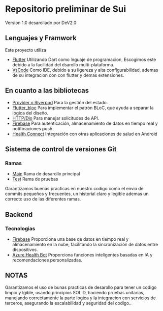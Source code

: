 # Repositorio preliminar de Sui

Version 1.0 desarollado por DeV2.0




## Lenguajes y Framwork

Este proyecto utiliza

- [Flutter](https://docs.flutter.dev/get-started) Utilizando Dart como lnguaje de programacion, Escogimos este debido a la facilidad del dsarollo multi-plataforma.
- [VsCode](https://code.visualstudio.com/) Como IDE, debido a su ligereza y alta configurabilidad, ademas de su integracion con con flutter y demas extensiones.

## En cuanto a las bibliotecas
  - [Provider o Riverpod]() Para la gestión del estado.
  - [Flutter_bloc]() Para implementar el patrón BLoC, que ayuda a separar la lógica del diseño.
  - [HTTP/Dio]() Para manejar solicitudes de API.
  - [Firebase]() Para autenticación, almacenamiento de datos en tiempo real y notificaciones push.
  - [Health Connect]() Integración con otras aplicaciones de salud en Android

## Sistema de control de versiones Git
 ### Ramas 
   - [Main]() Rama de desarollo principal
   - [Test]() Rama de pruebas

   Garantizamos buenas practicas en nuestro codigo como el envio de commits pequeños y frecuentes, un historial claro y legible ademas un correcto uso de las diferentes ramas.

## Backend
 ### Tecnologias
 - [Firebase]() Proporciona una base de datos en tiempo real y almacenamiento en la nube, facilitando la sincronización de datos entre dispositivos.
- [Azure Health Bot]() Proporciona funciones inteligentes basadas en IA y recomendaciones personalizadas.

## NOTAS
Garantizamos el uso de bunas practicas de desarollo para tener un codigo limpio y lgible, usando principios SOLID, haciendo pruebas unitarias, manejando correctamente la parte logica y la integracion con servicios de terceros, asegurando la escalabilidad y seguridad del codigo..
